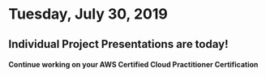Tuesday, July 30, 2019
====================
## Individual Project Presentations are today!

#### Continue working on your AWS Certified Cloud Practitioner Certification
